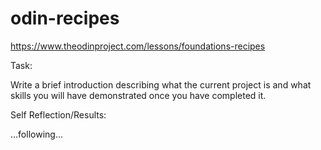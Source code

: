 # odin-recipes
https://www.theodinproject.com/lessons/foundations-recipes


Task:

Write a brief introduction describing what the current project is and what skills you will have demonstrated once you have completed it. 




Self Reflection/Results:

...following...
